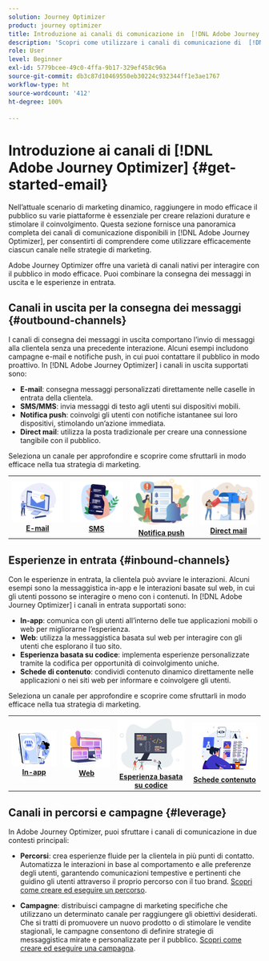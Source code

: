 ```yaml
---
solution: Journey Optimizer
product: journey optimizer
title: Introduzione ai canali di comunicazione in  [!DNL Adobe Journey Optimizer]
description: 'Scopri come utilizzare i canali di comunicazione di  [!DNL Adobe Journey Optimizer] '
role: User
level: Beginner
exl-id: 5779bcee-49c0-4ffa-9b17-329ef458c96a
source-git-commit: db3c87d10469550eb30224c932344ff1e3ae1767
workflow-type: ht
source-wordcount: '412'
ht-degree: 100%

---
```


# Introduzione ai canali di [!DNL Adobe Journey Optimizer] {#get-started-email}

Nell’attuale scenario di marketing dinamico, raggiungere in modo efficace il pubblico su varie piattaforme è essenziale per creare relazioni durature e stimolare il coinvolgimento. Questa sezione fornisce una panoramica completa dei canali di comunicazione disponibili in [!DNL Adobe Journey Optimizer], per consentirti di comprendere come utilizzare efficacemente ciascun canale nelle strategie di marketing.

Adobe Journey Optimizer offre una varietà di canali nativi per interagire con il pubblico in modo efficace. Puoi combinare la consegna dei messaggi in uscita e le esperienze in entrata.

## Canali in uscita per la consegna dei messaggi {#outbound-channels}

I canali di consegna dei messaggi in uscita comportano l’invio di messaggi alla clientela senza una precedente interazione. Alcuni esempi includono campagne e-mail e notifiche push, in cui puoi contattare il pubblico in modo proattivo. In [!DNL Adobe Journey Optimizer] i canali in uscita supportati sono:

* **E-mail**: consegna messaggi personalizzati direttamente nelle caselle in entrata della clientela.
* **SMS/MMS**: invia messaggi di testo agli utenti sui dispositivi mobili.
* **Notifica push**: coinvolgi gli utenti con notifiche istantanee sui loro dispositivi, stimolando un’azione immediata.
* **Direct mail**: utilizza la posta tradizionale per creare una connessione tangibile con il pubblico.

Seleziona un canale per approfondire e scoprire come sfruttarli in modo efficace nella tua strategia di marketing.

<table style="table-layout:fixed"><tr style="border: 0;">
<td><a href="../email/get-started-email.md"><img alt="e-mail" src="assets/do-not-localize/email.png"></a>
<div align="center"><a href="../email/get-started-email.md"><strong>E-mail</strong></a></div></td>
<td><a href="../sms/get-started-sms.md"><img alt="SMS" src="assets/do-not-localize/sms.png"></a>
<div align="center"><a href="../sms/get-started-sms.md"><strong>SMS</strong></a></div></td>
<td><a href="../push/get-started-push.md"><img alt="push" src="assets/do-not-localize/push.png"></a>
<div align="center"><a href="../push/get-started-push.md"><strong>Notifica push</strong></a></div></td>
<td><a href="../direct-mail/get-started-direct-mail.md"><img alt="direct mail" src="assets/do-not-localize/direct-mail.jpg"></a>
<div align="center"><a href="../direct-mail/get-started-direct-mail.md"><strong>Direct mail</strong></a></div></td>
</tr></table>

## Esperienze in entrata {#inbound-channels}

Con le esperienze in entrata, la clientela può avviare le interazioni. Alcuni esempi sono la messaggistica in-app e le interazioni basate sul web, in cui gli utenti possono se interagire o meno con i contenuti. In [!DNL Adobe Journey Optimizer] i canali in entrata supportati sono:

* **In-app**: comunica con gli utenti all’interno delle tue applicazioni mobili o web per migliorarne l’esperienza.
* **Web**: utilizza la messaggistica basata sul web per interagire con gli utenti che esplorano il tuo sito.
* **Esperienza basata su codice**: implementa esperienze personalizzate tramite la codifica per opportunità di coinvolgimento uniche.
* **Schede di contenuto**: condividi contenuto dinamico direttamente nelle applicazioni o nei siti web per informare e coinvolgere gli utenti.

Seleziona un canale per approfondire e scoprire come sfruttarli in modo efficace nella tua strategia di marketing.

<table style="table-layout:fixed"><tr style="border: 0;">
<td><a href="../in-app/get-started-in-app.md"><img alt="in-app" src="assets/do-not-localize/inapp.jpg"></a>
<div align="center"><a href="../in-app/get-started-in-app.md"><strong>In-app</strong></a></div></td>
<td><a href="../web/get-started-web.md"><img alt="web" src="assets/do-not-localize/web.jpg"></a>
<div align="center"><a href="../web/get-started-web.md"><strong>Web</strong></a></div></td>
<td><a href="../code-based/get-started-code-based.md"><img alt="esperienza basata su codice" src="assets/do-not-localize/code.png"></a>
<div align="center"><a href="../code-based/get-started-code-based.md"><strong>Esperienza basata su codice</strong></a></div></td>
<td><a href="../content-card/get-started-content-card.md"><img alt="schede contenuto" src="assets/do-not-localize/cards.png"></a>
<div align="center"><a href="../content-card/get-started-content-card.md"><strong>Schede contenuto</strong></a></div></td>
</tr></table>


## Canali in percorsi e campagne {#leverage}

In Adobe Journey Optimizer, puoi sfruttare i canali di comunicazione in due contesti principali:

* **Percorsi**: crea esperienze fluide per la clientela in più punti di contatto. Automatizza le interazioni in base al comportamento e alle preferenze degli utenti, garantendo comunicazioni tempestive e pertinenti che guidino gli utenti attraverso il proprio percorso con il tuo brand. [Scopri come creare ed eseguire un percorso](../building-journeys/journey-gs.md).

* **Campagne**: distribuisci campagne di marketing specifiche che utilizzano un determinato canale per raggiungere gli obiettivi desiderati. Che si tratti di promuovere un nuovo prodotto o di stimolare le vendite stagionali, le campagne consentono di definire strategie di messaggistica mirate e personalizzate per il pubblico. [Scopri come creare ed eseguire una campagna](../campaigns/get-started-with-campaigns.md).

